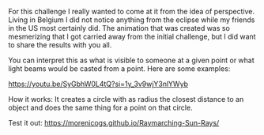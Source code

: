For this challenge I really wanted to come at it from the idea of perspective. Living in Belgium I did not notice anything from the eclipse while my friends in the US most certainly did. 
The animation that was created was so mesmerizing that I got carried away from the initial challenge, but I did want to share the results with you all. 

You can interpret this as what is visible to someone at a given point or what light beams would be casted from a point. Here are some examples: 

https://youtu.be/SyGbhW0L4tQ?si=1y_3v9wjY3nlYWyb

How it works: 
It creates a circle with as radius the closest distance to an object and does the same thing for a point on that circle.


Test it out:
https://morenicogs.github.io/Raymarching-Sun-Rays/
